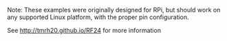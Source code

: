 Note: These examples were originally designed for RPi, but should work on any supported Linux platform, with the proper pin configuration.

See http://tmrh20.github.io/RF24 for more information
